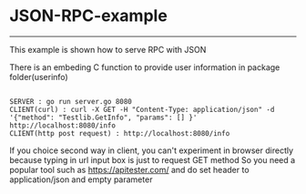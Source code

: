 # JSON-RPC-example
<hr>
This example is shown how to serve RPC with JSON

There is an embeding C function to provide user information in package folder(userinfo)


<pre><code>
SERVER : go run server.go 8080
CLIENT(curl) : curl -X GET -H "Content-Type: application/json" -d '{"method": "Testlib.GetInfo", "params": [] }' http://localhost:8080/info
CLIENT(http post request) : http://localhost:8080/info 
</code></pre>

If you choice second way in client, you can't experiment in browser directly 
because typing in url input box is just to request GET method 
So you need a popular tool such as https://apitester.com/ and do set header to application/json and empty parameter



